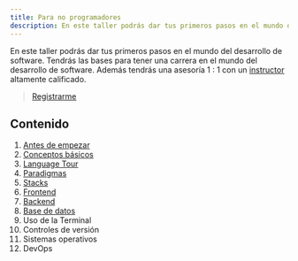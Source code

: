 ```yaml
---
title: Para no programadores
description: En este taller podrás dar tus primeros pasos en el mundo del desarrollo de software.
---
```


En este taller podrás dar tus primeros pasos en el mundo del desarrollo de software.
Tendrás las bases para tener una carrera en el mundo del desarrollo de software.
Además tendrás una asesoría 1 : 1 con un [instructor](https://jesusdmedinac.com/about/) altamente calificado.

> [Registrarme](https://tally.so/r/3lA8G5)

## Contenido

1. [Antes de empezar](/roadmap/para-no-programadores/1)
2. [Conceptos básicos](/roadmap/para-no-programadores/2)
3. [Language Tour](/roadmap/para-no-programadores/3)
4. [Paradigmas](/roadmap/para-no-programadores/4)
5. [Stacks](/roadmap/para-no-programadores/5)
6. [Frontend](/roadmap/para-no-programadores/6)
7. [Backend](/roadmap/para-no-programadores/7)
8. [Base de datos](/roadmap/para-no-programadores/8)
9. Uso de la Terminal
10. Controles de versión
11. Sistemas operativos
12. DevOps